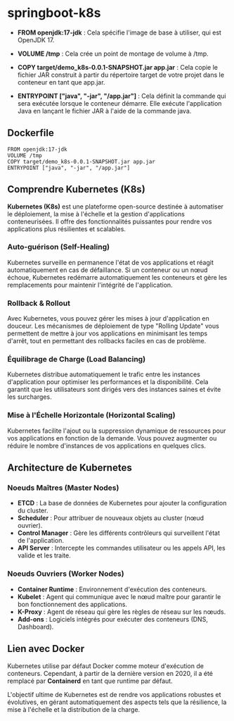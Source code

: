 # springboot-k8s

- **FROM openjdk:17-jdk** : Cela spécifie l'image de base à utiliser, qui est OpenJDK 17.

- **VOLUME /tmp** : Cela crée un point de montage de volume à /tmp.

- **COPY target/demo_k8s-0.0.1-SNAPSHOT.jar app.jar** : Cela copie le fichier JAR construit à partir du répertoire target de votre projet dans le conteneur en tant que app.jar.

- **ENTRYPOINT ["java", "-jar", "/app.jar"]** : Cela définit la commande qui sera exécutée lorsque le conteneur démarre. Elle exécute l'application Java en lançant le fichier JAR à l'aide de la commande java.

## Dockerfile
````
FROM openjdk:17-jdk
VOLUME /tmp
COPY target/demo_k8s-0.0.1-SNAPSHOT.jar app.jar
ENTRYPOINT ["java", "-jar", "/app.jar"]
````

## Comprendre Kubernetes (K8s)
**Kubernetes (K8s)** est une plateforme open-source destinée à automatiser le déploiement, la mise à l'échelle et la gestion d'applications conteneurisées. Il offre des fonctionnalités puissantes pour rendre vos applications plus résilientes et scalables.

### Auto-guérison (Self-Healing)

Kubernetes surveille en permanence l'état de vos applications et réagit automatiquement en cas de défaillance. Si un conteneur ou un nœud échoue, Kubernetes redémarre automatiquement les conteneurs et gère les remplacements pour maintenir l'intégrité de l'application.

### Rollback & Rollout

Avec Kubernetes, vous pouvez gérer les mises à jour d'application en douceur. Les mécanismes de déploiement de type "Rolling Update" vous permettent de mettre à jour vos applications en minimisant les temps d'arrêt, tout en permettant des rollbacks faciles en cas de problème.

### Équilibrage de Charge (Load Balancing)

Kubernetes distribue automatiquement le trafic entre les instances d'application pour optimiser les performances et la disponibilité. Cela garantit que les utilisateurs sont dirigés vers des instances saines et évite les surcharges.

### Mise à l'Échelle Horizontale (Horizontal Scaling)

Kubernetes facilite l'ajout ou la suppression dynamique de ressources pour vos applications en fonction de la demande. Vous pouvez augmenter ou réduire le nombre d'instances de vos applications en quelques clics.

## Architecture de Kubernetes

### Noeuds Maîtres (Master Nodes)

- **ETCD** : La base de données de Kubernetes pour ajouter la configuration du cluster.
- **Scheduler** : Pour attribuer de nouveaux objets au cluster (nœud ouvrier).
- **Control Manager** : Gère les différents contrôleurs qui surveillent l'état de l'application.
- **API Server** : Intercepte les commandes utilisateur ou les appels API, les valide et les traite.

### Noeuds Ouvriers (Worker Nodes)

- **Container Runtime** : Environnement d'exécution des conteneurs.
- **Kubelet** : Agent qui communique avec le nœud maître pour garantir le bon fonctionnement des applications.
- **K-Proxy** : Agent de réseau qui gère les règles de réseau sur les nœuds.
- **Add-ons** : Logiciels intégrés pour exécuter des conteneurs (DNS, Dashboard).

## Lien avec Docker

Kubernetes utilise par défaut Docker comme moteur d'exécution de conteneurs. Cependant, à partir de la dernière version en 2020, il a été remplacé par **Containerd** en tant que runtime par défaut.

L'objectif ultime de Kubernetes est de rendre vos applications robustes et évolutives, en gérant automatiquement des aspects tels que la résilience, la mise à l'échelle et la distribution de la charge.


